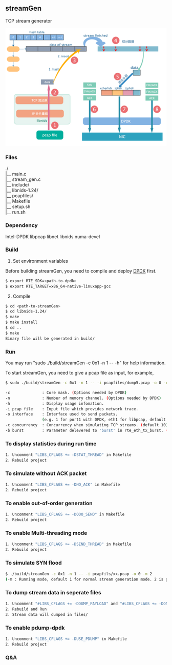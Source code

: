 ## streamGen

TCP stream generator

![streamGen-structure](images/streamGen-Arch.png)

### Files

./   
 |__ main.c   
 |__ stream_gen.c   
 |__ include/   
 |__ libnids-1.24/   
 |__ pcapfiles/  
 |__ Makefile   
 |__ setup.sh   
 |__ run.sh   

### Dependency

Intel-DPDK libpcap libnet libnids numa-devel 

### Build

1. Set environment variables

Before building streamGen, you need to compile and deploy [DPDK](https://github.com/DPDK/dpdk) first. 

```bash
$ export RTE_SDK=<path-to-dpdk>
$ export RTE_TARGET=x86_64-native-linuxapp-gcc
```


2. Compile

```bash
$ cd <path-to-streamGen>
$ cd libnids-1.24/
$ make
$ make install
$ cd ..
$ make
Binary file will be generated in build/
```

### Run

You may run "sudo ./build/streamGen -c 0x1 -n 1 -- -h" for help information.

To start streamGen, you need to give a pcap file as input, for example,

```bash
$ sudo ./build/streamGen -c 0x1 -n 1 -- -i pcapfiles/dump5.pcap -o 0 -c 1000
```

```bash
-c				: Core mask. (Options needed by DPDK)
-n				: Number of memory channel. (Options needed by DPDK)
-h				: Display usage infomation.
-i pcap file	: Input file which provides network trace.
-o interface	: Interface used to send packets.
				(e.g. 1 for port1 with DPDK, eth1 for libpcap, default 0)
-c concurrency	: Concurrency when simulating TCP streams. (default 10)  
-b burst		: Parameter delevered to 'burst' in rte_eth_tx_burst. (default 1)
```

### To display statistics during run time

```bash
1. Uncomment "LIBS_CFLAGS += -DSTAT_THREAD" in Makefile
2. Rebuild project
```

### To simulate without ACK packet
```bash
1. Uncomment "LIBS_CFLAGS += -DNO_ACK" in Makefile
2. Rebuild project
```

### To enable out-of-order generation
```bash
1. Uncomment "LIBS_CFLAGS += -DOOO_SEND" in Makefile
2. Rebuild project
```

### To enable Multi-threading mode

```bash
1. Uncomment "LIBS_CFLAGS += -DSEND_THREAD" in Makefile
2. Rebuild project
```

### To simulate SYN flood

```bash
$ ./build/streamGen -c 0x1 -n 1 -- -i pcapfils/xx.pcap -o 0 -m 2
(-m : Running mode, default 1 for normal stream generation mode. 2 is given here for simulating SYN flood)
```

### To dump stream data in seperate files 

```bash
1. Uncomment "#LIBS_CFLAGS += -DDUMP_PAYLOAD" and "#LIBS_CFLAGS += -DONLY_REQUEST " in Makefile
2. Rebuild and Run 
3. Stream data will dumped in files/ 
```

### To enable pdump-dpdk
```bash
1. Uncomment "LIBS_CFLAGS += -DUSE_PDUMP" in Makefile
2. Rebuild project
```

### Q&A
